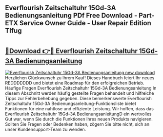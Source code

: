## Everflourish Zeitschaltuhr 15Gd-3A Bedienungsanleitung PDf Free Download - Part-ETX Service Owner Guide - User Repair Edition Tlfug

# <h2><a href="http://df24m1.blite.top/?on=Everflourish+Zeitschaltuhr+15Gd-3A+Bedienungsanleitung">🔗Download 👉🔴 Everflourish Zeitschaltuhr 15Gd-3A Bedienungsanleitung</a></h2>

[![Everflourish Zeitschaltuhr 15Gd-3A Bedienungsanleitung new download](https://i.imgur.com/lujVjoI.png)](http://df24m1.blite.top/?on=Everflourish+Zeitschaltuhr+15Gd-3A+Bedienungsanleitung)
Herzlichen Glückwunsch zu Ihrem Kauf! Dieses Handbuch feiert Ihr neues REDDDDDDD und bietet eine Roadmap für den erfolgreichen Betrieb. Häufige Fragen Everflourish Zeitschaltuhr 15Gd-3A Bedienungsanleitung In diesem Abschnitt werden häufig gestellte Fragen behandelt und hilfreiche Tipps zur Fehlerbehebung gegeben. Diese bemerkenswerte Everflourish Zeitschaltuhr 15Gd-3A Bedienungsanleitung-Funktionsliste bietet Funktionen für eine nahtlose und effiziente Leistung. Wir hoffen, dass das Everflourish Zeitschaltuhr 15Gd-3A BedienungsanleitungD ein wertvolles Gut war, wenn Sie durch die Funktionen Ihres neuen Produkts navigieren. Sollten Sie Fragen oder Bedenken haben, zögern Sie bitte nicht, sich an unser Kundensupport-Team zu wenden.
